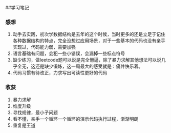 ##学习笔记
### 感想
1. 动手去实践，初次学数据结构是去年的这个时候，当时更多的还是立足于记住各种数据结构的特点，完全没想过应用场景，对于一些基本的代码也没有亲手实现过，代码能力弱，需要加强
2. 语言基础有问题，会犯一些小错误，会漏掉一些标点符号
3. 缺少练习，做leetcode题可以说是完全懵逼，除了暴力求解其他想法可以说几乎全无，这还是缺少锻炼，这一周最大的感受就是：痛并快乐着。
4. 代码习惯有待改正，力求写出可读性更好的代码

### 收获
1. 暴力求解
2. 维度升级
3. 寻找规律，最小子问题
4. 看不懂，亲手一个循环一个循环的演示代码执行过程，渐渐明朗
5. 重复是王道
